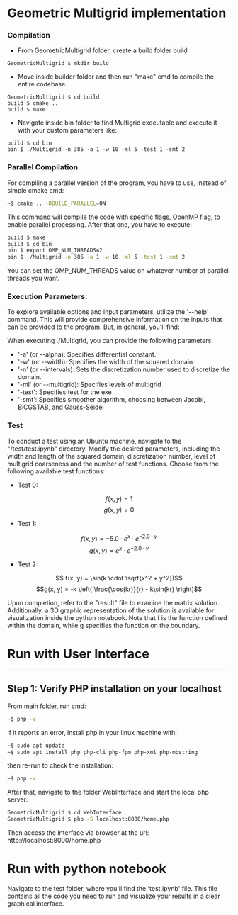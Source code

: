 # Geometric Multigrid implementation

### Compilation

* From GeometricMultigrid folder, create a build folder build
```
GeometricMultigrid $ mkdir build
```
* Move inside builder folder and then run "make" cmd to compile the entire codebase.
```
GeometricMultigrid $ cd build
build $ cmake ..
build $ make
```
* Navigate inside bin folder to find Multigrid executable and execute it with your custom parameters like:
```
build $ cd bin
bin $ ./Multigrid -n 385 -a 1 -w 10 -ml 5 -test 1 -smt 2
```

### Parallel Compilation

For compiling a parallel version of the program, you have to use, instead of simple cmake cmd:

``` bash
~$ cmake .. -DBUILD_PARALLEL=ON
```

This command will compile the code with specific flags, OpenMP flag, to enable parallel processing. After that one, you have to execute:

```bash
build $ make
build $ cd bin
bin $ export OMP_NUM_THREADS=2
bin $ ./Multigrid -n 385 -a 1 -w 10 -ml 5 -test 1 -smt 2
```

You can set the OMP_NUM_THREADS value on whatever number of parallel threads you want.

### Execution Parameters:

To explore available options and input parameters, utilize the '--help' command. This will provide comprehensive information on the inputs that can be provided to the program. But, in general, you'll find:

When executing ./Multigrid, you can provide the following parameters:
* '-a' (or --alpha):
    Specifies differential constant.
* '-w' (or --width):
    Specifies the width of the squared domain.
* '-n' (or --intervals):
    Sets the discretization number used to discretize the domain.
* '-ml' (or --multigrid):
    Specifies levels of multigrid
* '-test':
    Specifies test for the exe
* '-smt':
    Specifies smoother algorithm, choosing between Jacobi, BiCGSTAB, and Gauss-Seidel


### Test

To conduct a test using an Ubuntu machine, navigate to the "/test/test.ipynb" directory. Modify the desired parameters, including the width and length of the squared domain, discretization number, level of multigrid coarseness and the number of test functions. Choose from the following available test functions:

* Test 0:

$$f(x,y) = 1$$
$$g(x,y) = 0$$

* Test 1:

$$f(x, y) = -5.0 \cdot e^{x} \cdot e^{-2.0 \cdot y}$$
$$g(x, y) = e^{x} \cdot e^{-2.0 \cdot y}$$


* Test 2:

$$ f(x, y) = \sin(k \cdot \sqrt{x^2 + y^2})$$
$$g(x, y) = -k \left( \frac{\cos(kr)}{r} - k\sin(kr) \right)$$


Upon completion, refer to the "result" file to examine the matrix solution. Additionally, a 3D graphic representation of the solution is available for visualization inside the python notebook. 
Note that f is the function defined within the domain, while g specifies the function on the boundary.

# Run with User Interface

---

## Step 1: Verify PHP installation on your localhost

From main folder, run cmd:

```bash
~$ php -v
```

if it reports an error, install php in your linux machine with:

```bash
~$ sudo apt update
~$ sudo apt install php php-cli php-fpm php-xml php-mbstring
```

then re-run to check the installation: 

```bash
~$ php -v
```

After that, navigate to the folder WebInterface and start the local php server:

```bash
GeometricMultigrid $ cd WebInterface
GeometricMultigrid $ php -S localhost:8000/home.php
```

Then access the interface via browser at the url: http://localhost:8000/home.php

# Run with python notebook

Navigate to the test folder, where you'll find the 'test.ipynb' file. This file contains all the code you need to run and visualize your results in a clear graphical interface.